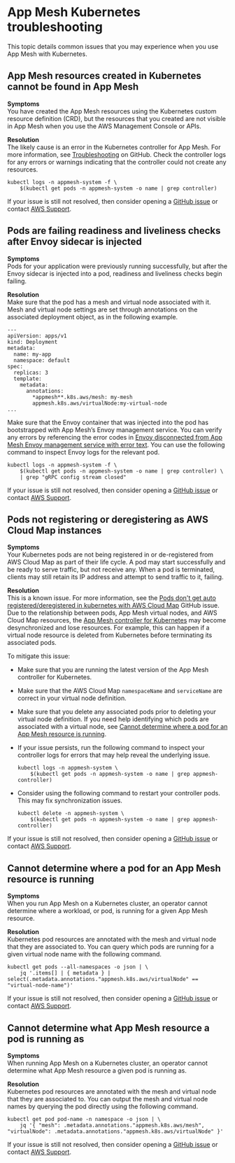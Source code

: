 # App Mesh Kubernetes troubleshooting<a name="troubleshooting-kubernetes"></a>

This topic details common issues that you may experience when you use App Mesh with Kubernetes\.

## App Mesh resources created in Kubernetes cannot be found in App Mesh<a name="ts-kubernetes-missing-resources"></a>

**Symptoms**  
You have created the App Mesh resources using the Kubernetes custom resource definition \(CRD\), but the resources that you created are not visible in App Mesh when you use the AWS Management Console or APIs\.

**Resolution**  
The likely cause is an error in the Kubernetes controller for App Mesh\. For more information, see [Troubleshooting](https://github.com/aws/aws-app-mesh-controller-for-k8s/blob/master/docs/guide/troubleshooting.md) on GitHub\. Check the controller logs for any errors or warnings indicating that the controller could not create any resources\. 

```
kubectl logs -n appmesh-system -f \
    $(kubectl get pods -n appmesh-system -o name | grep controller)
```

If your issue is still not resolved, then consider opening a [GitHub issue](https://github.com/aws/aws-app-mesh-roadmap/issues/new?assignees=&labels=Bug&template=issue--bug-report.md&title=Bug%3A+describe+bug+here) or contact [AWS Support](http://aws.amazon.com/premiumsupport/)\.

## Pods are failing readiness and liveliness checks after Envoy sidecar is injected<a name="ts-kubernetes-pods-after-injection"></a>

**Symptoms**  
Pods for your application were previously running successfully, but after the Envoy sidecar is injected into a pod, readiness and liveliness checks begin failing\.

**Resolution**  
Make sure that the pod has a mesh and virtual node associated with it\. Mesh and virtual node settings are set through annotations on the associated deployment object, as in the following example\. 

```
---
apiVersion: apps/v1
kind: Deployment
metadata:
  name: my-app
  namespace: default
spec:
  replicas: 3
  template:
    metadata:
      annotations:
        *appmesh**.k8s.aws/mesh: my-mesh
        appmesh.k8s.aws/virtualNode:my-virtual-node
...
```

Make sure that the Envoy container that was injected into the pod has bootstrapped with App Mesh’s Envoy management service\. You can verify any errors by referencing the error codes in [Envoy disconnected from App Mesh Envoy management service with error text](troubleshooting-setup.md#ts-setup-grpc-error-codes)\. You can use the following command to inspect Envoy logs for the relevant pod\.

```
kubectl logs -n appmesh-system -f \
    $(kubectl get pods -n appmesh-system -o name | grep controller) \
    | grep "gRPC config stream closed"
```

If your issue is still not resolved, then consider opening a [GitHub issue](https://github.com/aws/aws-app-mesh-roadmap/issues/new?assignees=&labels=Bug&template=issue--bug-report.md&title=Bug%3A+describe+bug+here) or contact [AWS Support](http://aws.amazon.com/premiumsupport/)\.

## Pods not registering or deregistering as AWS Cloud Map instances<a name="ts-kubernetes-pods-cmap"></a>

**Symptoms**  
Your Kubernetes pods are not being registered in or de\-registered from AWS Cloud Map as part of their life cycle\. A pod may start successfully and be ready to serve traffic, but not receive any\. When a pod is terminated, clients may still retain its IP address and attempt to send traffic to it, failing\.

**Resolution**  
This is a known issue\. For more information, see the [Pods don't get auto registered/deregistered in kubernetes with AWS Cloud Map](https://github.com/aws/aws-app-mesh-controller-for-k8s/issues/159) GitHub issue\. Due to the relationship between pods, App Mesh virtual nodes, and AWS Cloud Map resources, the [App Mesh controller for Kubernetes](https://github.com/aws/aws-app-mesh-controller-for-k8s) may become desynchronized and lose resources\. For example, this can happen if a virtual node resource is deleted from Kubernetes before terminating its associated pods\. 

To mitigate this issue:
+ Make sure that you are running the latest version of the App Mesh controller for Kubernetes\.
+ Make sure that the AWS Cloud Map `namespaceName` and `serviceName` are correct in your virtual node definition\.
+ Make sure that you delete any associated pods prior to deleting your virtual node definition\. If you need help identifying which pods are associated with a virtual node, see [Cannot determine where a pod for an App Mesh resource is running](#ts-kubernetes-where-pod-running)\.
+ If your issue persists, run the following command to inspect your controller logs for errors that may help reveal the underlying issue\.

  ```
  kubectl logs -n appmesh-system \
      $(kubectl get pods -n appmesh-system -o name | grep appmesh-controller)
  ```
+ Consider using the following command to restart your controller pods\. This may fix synchronization issues\.

  ```
  kubectl delete -n appmesh-system \
      $(kubectl get pods -n appmesh-system -o name | grep appmesh-controller)
  ```

If your issue is still not resolved, then consider opening a [GitHub issue](https://github.com/aws/aws-app-mesh-roadmap/issues/new?assignees=&labels=Bug&template=issue--bug-report.md&title=Bug%3A+describe+bug+here) or contact [AWS Support](http://aws.amazon.com/premiumsupport/)\.

## Cannot determine where a pod for an App Mesh resource is running<a name="ts-kubernetes-where-pod-running"></a>

**Symptoms**  
When you run App Mesh on a Kubernetes cluster, an operator cannot determine where a workload, or pod, is running for a given App Mesh resource\.

**Resolution**  
Kubernetes pod resources are annotated with the mesh and virtual node that they are associated to\. You can query which pods are running for a given virtual node name with the following command\.

```
kubectl get pods --all-namespaces -o json | \
    jq '.items[] | { metadata } | select(.metadata.annotations."appmesh.k8s.aws/virtualNode" == "virtual-node-name")'
```

If your issue is still not resolved, then consider opening a [GitHub issue](https://github.com/aws/aws-app-mesh-roadmap/issues/new?assignees=&labels=Bug&template=issue--bug-report.md&title=Bug%3A+describe+bug+here) or contact [AWS Support](http://aws.amazon.com/premiumsupport/)\.

## Cannot determine what App Mesh resource a pod is running as<a name="ts-kubernetes-pod-running-as"></a>

**Symptoms**  
When running App Mesh on a Kubernetes cluster, an operator cannot determine what App Mesh resource a given pod is running as\.

**Resolution**  
Kubernetes pod resources are annotated with the mesh and virtual node that they are associated to\. You can output the mesh and virtual node names by querying the pod directly using the following command\.

```
kubectl get pod pod-name -n namespace -o json | \
    jq '{ "mesh": .metadata.annotations."appmesh.k8s.aws/mesh", "virtualNode": .metadata.annotations."appmesh.k8s.aws/virtualNode" }'
```

If your issue is still not resolved, then consider opening a [GitHub issue](https://github.com/aws/aws-app-mesh-roadmap/issues/new?assignees=&labels=Bug&template=issue--bug-report.md&title=Bug%3A+describe+bug+here) or contact [AWS Support](http://aws.amazon.com/premiumsupport/)\.
